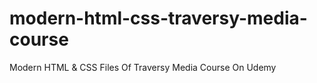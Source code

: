 # modern-html-css-traversy-media-course
Modern HTML &amp; CSS Files Of Traversy Media Course On Udemy
